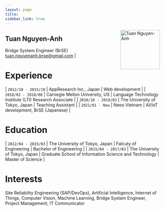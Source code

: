 ```yaml
---
layout: page
title: 
sidebar_link: true
---
```


<img src='/assets/img/IMG_6283.JPG' width='128' alt='Tuan Nguyen-Anh' style="float: right;" >

<h2>Tuan Nguyen-Anh</h2> Bridge System Engineer (BrSE)

<div id="webaddress">
<a href="mailto:tuan.nguyenanh.brse@gmail.com">tuan.nguyenanh.brse@gmail.com</a>
| <a href="https://github.com/wanted2"><i class="fab fa-github-square"></i></a>
<a href="{{ site.url }}"><i class="fas fa-blog"></i></a>
<a href="https://www.facebook.com/profile.php?id=100054680134010"><i class="fab fa-facebook-square"></i></a>
</div>

# Experience

| `2012/10 - 2015/10` | AppResearch Inc., Japan | Web development |
| `2018/02 - 2018/08` | Carnegie Mellon University, US | Language Technology Institute (LTI) Research Associate |
| `2018/10 - 2019/03` | The University of Tokyo, Japan | Teaching Assistant |
| `2021/01 - Now` | Neos Vietnam | AI/IoT development, BrSE (Japanese) |

# Education

| `2012/04 - 2015/03` | The University of Tokyo, Japan | Falcuty of Engineering | Bachelor of Engineering |
| `2015/04 - 2017/03` | The University of Tokyo, Japan | Graduate School of Information Science and Technology | Master of Science |

# Interests

Site Reliability Engineering (SAP/DevOps), Artificial Intelligence, Internet of Things, Computer Vision, Machine Learning,
Bridge System Engineer, Project Management, IT Communicator
